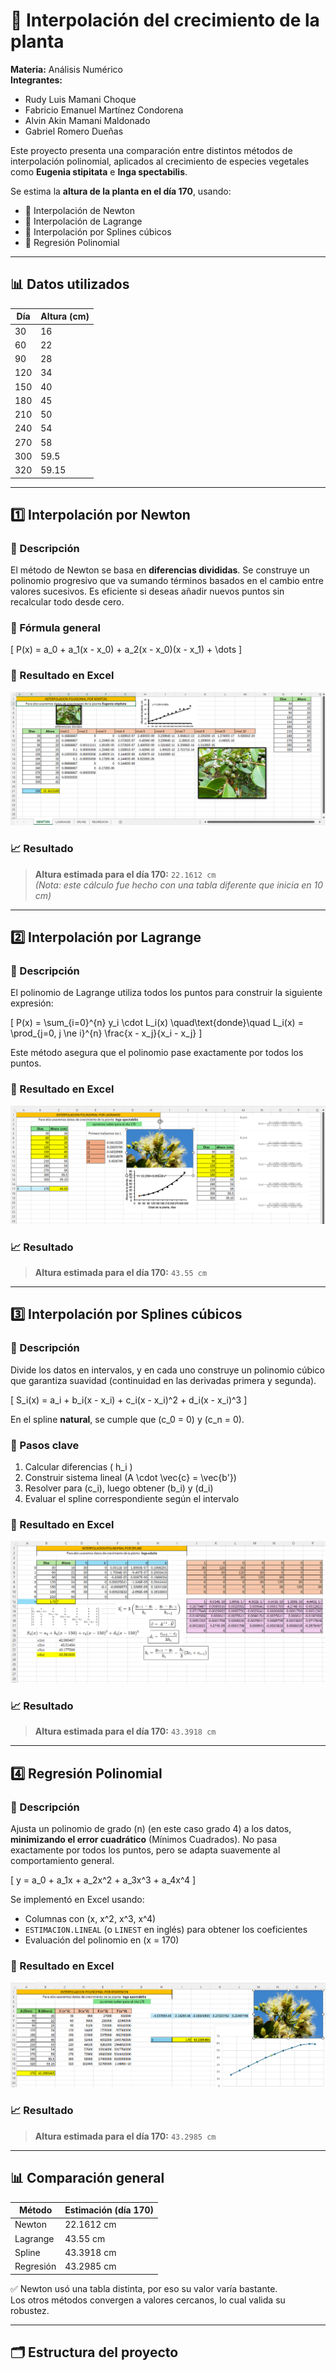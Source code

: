 # 🌱 Interpolación del crecimiento de la planta

**Materia:** Análisis Numérico  
**Integrantes:**
- Rudy Luis Mamani Choque  
- Fabricio Emanuel Martínez Condorena  
- Alvin Akin Mamani Maldonado  
- Gabriel Romero Dueñas  

Este proyecto presenta una comparación entre distintos métodos de interpolación polinomial, aplicados al crecimiento de especies vegetales como **Eugenia stipitata** e **Inga spectabilis**.


Se estima la **altura de la planta en el día 170**, usando:

- 📌 Interpolación de Newton  
- 📌 Interpolación de Lagrange  
- 📌 Interpolación por Splines cúbicos  
- 📌 Regresión Polinomial

---

## 📊 Datos utilizados

| Día | Altura (cm) |
|-----|-------------|
| 30  | 16          |
| 60  | 22          |
| 90  | 28          |
| 120 | 34          |
| 150 | 40          |
| 180 | 45          |
| 210 | 50          |
| 240 | 54          |
| 270 | 58          |
| 300 | 59.5        |
| 320 | 59.15       |

---

## 1️⃣ Interpolación por Newton

### 🧠 Descripción

El método de Newton se basa en **diferencias divididas**. Se construye un polinomio progresivo que va sumando términos basados en el cambio entre valores sucesivos. Es eficiente si deseas añadir nuevos puntos sin recalcular todo desde cero.

### 📐 Fórmula general

\[
P(x) = a_0 + a_1(x - x_0) + a_2(x - x_0)(x - x_1) + \dots
\]

### 📸 Resultado en Excel

![Interpolación de Newton](./Screenshot%202025-04-20%20001113.png)

### 📈 Resultado

> **Altura estimada para el día 170:** `22.1612 cm`  
> *(Nota: este cálculo fue hecho con una tabla diferente que inicia en 10 cm)*

---

## 2️⃣ Interpolación por Lagrange

### 🧠 Descripción

El polinomio de Lagrange utiliza todos los puntos para construir la siguiente expresión:

\[
P(x) = \sum_{i=0}^{n} y_i \cdot L_i(x)
\quad\text{donde}\quad
L_i(x) = \prod_{j=0, j \ne i}^{n} \frac{x - x_j}{x_i - x_j}
\]

Este método asegura que el polinomio pase exactamente por todos los puntos.

### 📸 Resultado en Excel

![Interpolación de Lagrange](./Screenshot%202025-04-20%20001128.png)

### 📈 Resultado

> **Altura estimada para el día 170:** `43.55 cm`

---

## 3️⃣ Interpolación por Splines cúbicos

### 🧠 Descripción

Divide los datos en intervalos, y en cada uno construye un polinomio cúbico que garantiza suavidad (continuidad en las derivadas primera y segunda).

\[
S_i(x) = a_i + b_i(x - x_i) + c_i(x - x_i)^2 + d_i(x - x_i)^3
\]

En el spline **natural**, se cumple que \(c_0 = 0\) y \(c_n = 0\).

### 📘 Pasos clave

1. Calcular diferencias \( h_i \)
2. Construir sistema lineal \(A \cdot \vec{c} = \vec{b'}\)
3. Resolver para \(c_i\), luego obtener \(b_i\) y \(d_i\)
4. Evaluar el spline correspondiente según el intervalo

### 📸 Resultado en Excel

![Interpolación por Splines](./Screenshot%202025-04-20%20001151.png)

### 📈 Resultado

> **Altura estimada para el día 170:** `43.3918 cm`

---

## 4️⃣ Regresión Polinomial

### 🧠 Descripción

Ajusta un polinomio de grado \(n\) (en este caso grado 4) a los datos, **minimizando el error cuadrático** (Mínimos Cuadrados). No pasa exactamente por todos los puntos, pero se adapta suavemente al comportamiento general.

\[
y = a_0 + a_1x + a_2x^2 + a_3x^3 + a_4x^4
\]

Se implementó en Excel usando:

- Columnas con \(x, x^2, x^3, x^4\)
- `ESTIMACION.LINEAL` (o `LINEST` en inglés) para obtener los coeficientes
- Evaluación del polinomio en \(x = 170\)

### 📸 Resultado en Excel

![Regresión Polinomial](./Screenshot%202025-04-20%20001205.png)

### 📈 Resultado

> **Altura estimada para el día 170:** `43.2985 cm`

---

## 📊 Comparación general

| Método       | Estimación (día 170) |
|--------------|----------------------|
| Newton       | 22.1612 cm           |
| Lagrange     | 43.55 cm             |
| Spline       | 43.3918 cm           |
| Regresión    | 43.2985 cm           |

✅ Newton usó una tabla distinta, por eso su valor varía bastante.  
Los otros métodos convergen a valores cercanos, lo cual valida su robustez.

---

## 🗂 Estructura del proyecto

